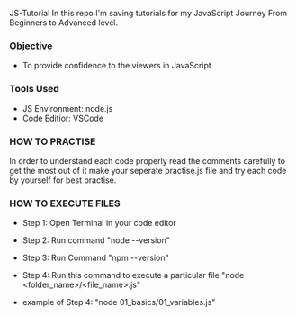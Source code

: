 
JS-Tutorial
In this repo I'm saving tutorials for my JavaScript Journey From Beginners to Advanced level.

### Objective 
 
- To provide confidence to the viewers in JavaScript 

### Tools Used 

- JS Environment: node.js 
- Code Editior: VSCode 

### HOW TO PRACTISE 
In order to understand each code properly read the comments carefully 
to get the most out of it make your seperate practise.js file and try each code by yourself for best practise. 

### HOW TO EXECUTE FILES 
- Step 1: Open Terminal in your code editor 
- Step 2: Run command "node --version"
- Step 3: Run Command "npm --version"
- Step 4: Run this command to execute a particular file "node <folder_name>/<file_name>.js"

- example of Step 4: "node 01_basics/01_variables.js"

